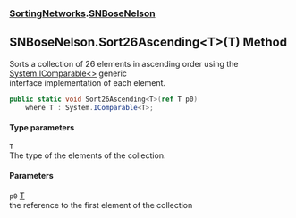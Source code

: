 ### [SortingNetworks](SortingNetworks.md 'SortingNetworks').[SNBoseNelson](SortingNetworks_SNBoseNelson.md 'SortingNetworks.SNBoseNelson')
## SNBoseNelson.Sort26Ascending&lt;T&gt;(T) Method
Sorts a collection of 26 elements in ascending order using the [System.IComparable&lt;&gt;](https://docs.microsoft.com/en-us/dotnet/api/System.IComparable-1 'System.IComparable`1') generic  
interface implementation of each element.  
```csharp
public static void Sort26Ascending<T>(ref T p0)
    where T : System.IComparable<T>;
```
#### Type parameters
<a name='SortingNetworks_SNBoseNelson_Sort26Ascending_T_(T)_T'></a>
`T`  
The type of the elements of the collection.
  
#### Parameters
<a name='SortingNetworks_SNBoseNelson_Sort26Ascending_T_(T)_p0'></a>
`p0` [T](SortingNetworks_SNBoseNelson_Sort26Ascending_T_(T).md#SortingNetworks_SNBoseNelson_Sort26Ascending_T_(T)_T 'SortingNetworks.SNBoseNelson.Sort26Ascending&lt;T&gt;(T).T')  
the reference to the first element of the collection
  
